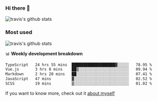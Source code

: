 ### Hi there 👋

<!--
**HondryTravis/HondryTravis** is a ✨ _special_ ✨ repository because its `README.md` (this file) appears on your GitHub profile.

Here are some ideas to get you started:

- 🔭 I’m currently working on ...
- 🌱 I’m currently learning ...
- 👯 I’m looking to collaborate on ...
- 🤔 I’m looking for help with ...
- 💬 Ask me about ...
- 📫 How to reach me: ...
- 😄 Pronouns: ...
- ⚡ Fun fact: ...
-->

![travis's github stats](https://github-readme-stats.vercel.app/api?username=HondryTravis&hide=stars)
### Most used
![travis's github stats](https://github-readme-stats.anuraghazra1.vercel.app/api/top-langs/?username=HondryTravis&layout=compact&hide_title=true)

📊 **Weekly development breakdown**

<!--START_SECTION:waka-->

```txt
TypeScript   24 hrs 55 mins  ███████████████████▓░░░░░   78.95 %
Vue.js       3 hrs 8 mins    ██▒░░░░░░░░░░░░░░░░░░░░░░   09.94 %
Markdown     2 hrs 20 mins   ██░░░░░░░░░░░░░░░░░░░░░░░   07.41 %
JavaScript   47 mins         ▓░░░░░░░░░░░░░░░░░░░░░░░░   02.52 %
SCSS         19 mins         ▒░░░░░░░░░░░░░░░░░░░░░░░░   01.02 %
```

<!--END_SECTION:waka-->

If you want to know more, check out it [about myself](https://hondrytravis.github.io/)
